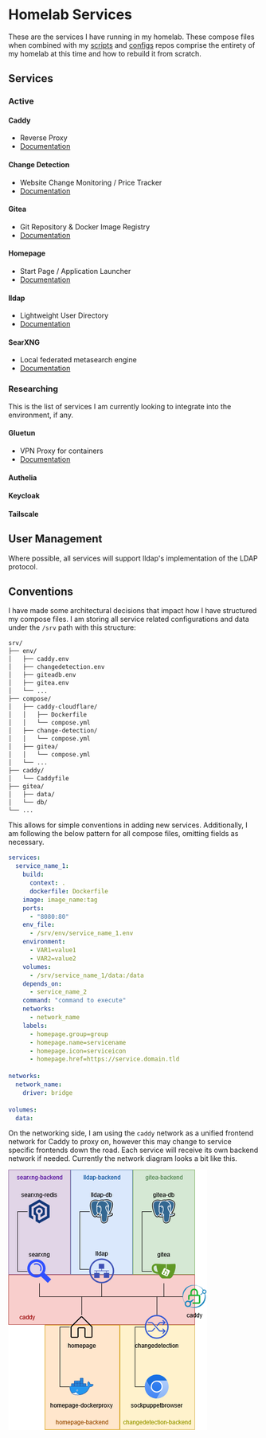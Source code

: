 # Homelab Services

These are the services I have running in my homelab. These compose files when combined with my [scripts](#) and [configs](#) repos comprise the entirety of my homelab at this time and how to rebuild it from scratch.

## Services

### Active

#### Caddy
* Reverse Proxy
* [Documentation](https://caddyserver.com/docs/)

#### Change Detection
* Website Change Monitoring / Price Tracker
* [Documentation](https://github.com/dgtlmoon/changedetection.io)

#### Gitea
* Git Repository & Docker Image Registry
* [Documentation](https://docs.gitea.com/)

#### Homepage
* Start Page / Application Launcher
* [Documentation](https://gethomepage.dev/)

#### lldap
* Lightweight User Directory
* [Documentation](https://github.com/lldap/lldap)

#### SearXNG
* Local federated metasearch engine
* [Documentation](https://docs.searxng.org/)

### Researching

This is the list of services I am currently looking to integrate into the environment, if any.

#### Gluetun
* VPN Proxy for containers
* [Documentation](https://github.com/qdm12/gluetun-wiki)

#### Authelia

#### Keycloak

#### Tailscale

## User Management

Where possible, all services will support lldap's implementation of the LDAP protocol.

## Conventions

I have made some architectural decisions that impact how I have structured my compose files. I am storing all service related configurations and data under the `/srv` path with this structure:

```
srv/
├── env/
│   ├── caddy.env
│   ├── changedetection.env
│   ├── giteadb.env
│   ├── gitea.env
│   └── ...
├── compose/
│   ├── caddy-cloudflare/
│   │   ├── Dockerfile
│   │   └── compose.yml
│   ├── change-detection/
│   │   └── compose.yml
│   ├── gitea/
│   │   └── compose.yml
│   └── ...
├── caddy/
│   └── Caddyfile
├── gitea/
│   ├── data/
│   └── db/
└── ...
```

This allows for simple conventions in adding new services. Additionally, I am following the below pattern for all compose files, omitting fields as necessary.

```yml
services:
  service_name_1:
    build:
      context: .
      dockerfile: Dockerfile
    image: image_name:tag
    ports:
      - "8080:80"
    env_file:
      - /srv/env/service_name_1.env
    environment:
      - VAR1=value1
      - VAR2=value2
    volumes:
      - /srv/service_name_1/data:/data
    depends_on:
      - service_name_2
    command: "command to execute"
    networks:
      - network_name
    labels:
      - homepage.group=group
      - homepage.name=servicename
      - homepage.icon=serviceicon
      - homepage.href=https://service.domain.tld

networks:
  network_name:
    driver: bridge

volumes:
  data:
```

On the networking side, I am using the `caddy` network as a unified frontend network for Caddy to proxy on, however this may change to service specific frontends down the road. Each service will receive its own backend network if needed. Currently the network diagram looks a bit like this.

![docker network diagram](docs/imgs/docker-network.png)